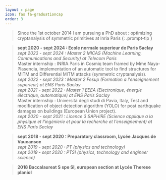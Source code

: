```yaml
---
layout : page
icon: fas fa-graduationcap
order: 3
---
```


> Since the 1st october 2014 I am pursuing a PhD about : optimizing cryptanalysis of symmetric primitives at Inria Paris 
{: .prompt-tip }

> **sept 2020 - sept 2024 : Ecole normale superieur de Paris Saclay**\
> *sept 2023 - sept 2024 : Master 2 MICAS (Machine Learning, Communications and Security) at Telecom Paris*\
>  Master internship : INRIA Paris in Cosmiq team framed by Mme Naya-Plasencia, implementation of an automatic tool to find structures for MITM and Differential MITM attacks (symmetric cryptanalysis). \
> *sept 2022 - sept 2023 : Master 2 Fesup (Formation a l'enseignement superieur) at ENS Paris Saclay*\
> *sept 2021 - sept 2022 : Master 1 EEEA (Electronique, énergie électrique, automatique) at ENS Paris Saclay*\
> Master internship : Università degli studi di Pavia, Italy, Test and modification of object detection algorithm (YOLO) for post earthquake damages on buildings (European Union project).\
> *sept 2020 - sept 2021 : Licence 3 SAPHIRE (Science applique a la physique et l'ingénierie et pour la recherche et l'enseignement) at ENS Paris Saclay*

> **sept 2018 - sept 2020 : Preparatory classroom, Lycée Jacques de Vaucanson**\
> *sept 2019 - sept 2020 :  PT (physics and technology)*\
> *sept 2019 - sept 2020 :  PTSI (physics, technology and engineer science)*

> **2018 Baccalaureat S spe SI, european section at Lycée Therese planiol**
